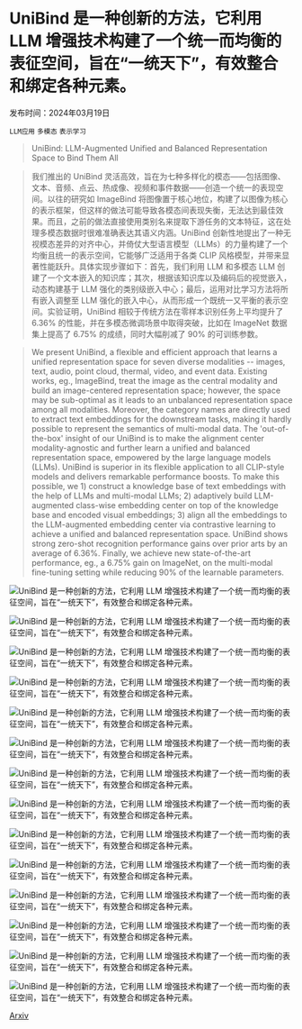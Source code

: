 # UniBind 是一种创新的方法，它利用 LLM 增强技术构建了一个统一而均衡的表征空间，旨在“一统天下”，有效整合和绑定各种元素。

发布时间：2024年03月19日

`LLM应用` `多模态` `表示学习`

> UniBind: LLM-Augmented Unified and Balanced Representation Space to Bind Them All

> 我们推出的 UniBind 灵活高效，旨在为七种多样化的模态——包括图像、文本、音频、点云、热成像、视频和事件数据——创造一个统一的表现空间。以往的研究如 ImageBind 将图像置于核心地位，构建了以图像为核心的表示框架，但这样的做法可能导致各模态间表现失衡，无法达到最佳效果。而且，之前的做法直接使用类别名来提取下游任务的文本特征，这在处理多模态数据时很难准确表达其语义内涵。UniBind 创新性地提出了一种无视模态差异的对齐中心，并倚仗大型语言模型（LLMs）的力量构建了一个均衡且统一的表示空间，它能够广泛适用于各类 CLIP 风格模型，并带来显著性能跃升。具体实现步骤如下：首先，我们利用 LLM 和多模态 LLM 创建了一个文本嵌入的知识库；其次，根据该知识库以及编码后的视觉嵌入，动态构建基于 LLM 强化的类别级嵌入中心；最后，运用对比学习方法将所有嵌入调整至 LLM 强化的嵌入中心，从而形成一个既统一又平衡的表示空间。实验证明，UniBind 相较于传统方法在零样本识别任务上平均提升了 6.36% 的性能，并在多模态微调场景中取得突破，比如在 ImageNet 数据集上提高了 6.75% 的成绩，同时大幅削减了 90% 的可训练参数。

> We present UniBind, a flexible and efficient approach that learns a unified representation space for seven diverse modalities -- images, text, audio, point cloud, thermal, video, and event data. Existing works, eg., ImageBind, treat the image as the central modality and build an image-centered representation space; however, the space may be sub-optimal as it leads to an unbalanced representation space among all modalities. Moreover, the category names are directly used to extract text embeddings for the downstream tasks, making it hardly possible to represent the semantics of multi-modal data. The 'out-of-the-box' insight of our UniBind is to make the alignment center modality-agnostic and further learn a unified and balanced representation space, empowered by the large language models (LLMs). UniBind is superior in its flexible application to all CLIP-style models and delivers remarkable performance boosts. To make this possible, we 1) construct a knowledge base of text embeddings with the help of LLMs and multi-modal LLMs; 2) adaptively build LLM-augmented class-wise embedding center on top of the knowledge base and encoded visual embeddings; 3) align all the embeddings to the LLM-augmented embedding center via contrastive learning to achieve a unified and balanced representation space. UniBind shows strong zero-shot recognition performance gains over prior arts by an average of 6.36%. Finally, we achieve new state-of-the-art performance, eg., a 6.75% gain on ImageNet, on the multi-modal fine-tuning setting while reducing 90% of the learnable parameters.

![UniBind 是一种创新的方法，它利用 LLM 增强技术构建了一个统一而均衡的表征空间，旨在“一统天下”，有效整合和绑定各种元素。](../../../paper_images/2403.12532/x1.png)

![UniBind 是一种创新的方法，它利用 LLM 增强技术构建了一个统一而均衡的表征空间，旨在“一统天下”，有效整合和绑定各种元素。](../../../paper_images/2403.12532/x2.png)

![UniBind 是一种创新的方法，它利用 LLM 增强技术构建了一个统一而均衡的表征空间，旨在“一统天下”，有效整合和绑定各种元素。](../../../paper_images/2403.12532/x3.png)

![UniBind 是一种创新的方法，它利用 LLM 增强技术构建了一个统一而均衡的表征空间，旨在“一统天下”，有效整合和绑定各种元素。](../../../paper_images/2403.12532/x4.png)

![UniBind 是一种创新的方法，它利用 LLM 增强技术构建了一个统一而均衡的表征空间，旨在“一统天下”，有效整合和绑定各种元素。](../../../paper_images/2403.12532/x5.png)

![UniBind 是一种创新的方法，它利用 LLM 增强技术构建了一个统一而均衡的表征空间，旨在“一统天下”，有效整合和绑定各种元素。](../../../paper_images/2403.12532/x6.png)

![UniBind 是一种创新的方法，它利用 LLM 增强技术构建了一个统一而均衡的表征空间，旨在“一统天下”，有效整合和绑定各种元素。](../../../paper_images/2403.12532/x7.png)

![UniBind 是一种创新的方法，它利用 LLM 增强技术构建了一个统一而均衡的表征空间，旨在“一统天下”，有效整合和绑定各种元素。](../../../paper_images/2403.12532/x8.png)

![UniBind 是一种创新的方法，它利用 LLM 增强技术构建了一个统一而均衡的表征空间，旨在“一统天下”，有效整合和绑定各种元素。](../../../paper_images/2403.12532/x9.png)

![UniBind 是一种创新的方法，它利用 LLM 增强技术构建了一个统一而均衡的表征空间，旨在“一统天下”，有效整合和绑定各种元素。](../../../paper_images/2403.12532/x10.png)

![UniBind 是一种创新的方法，它利用 LLM 增强技术构建了一个统一而均衡的表征空间，旨在“一统天下”，有效整合和绑定各种元素。](../../../paper_images/2403.12532/x11.png)

![UniBind 是一种创新的方法，它利用 LLM 增强技术构建了一个统一而均衡的表征空间，旨在“一统天下”，有效整合和绑定各种元素。](../../../paper_images/2403.12532/x12.png)

![UniBind 是一种创新的方法，它利用 LLM 增强技术构建了一个统一而均衡的表征空间，旨在“一统天下”，有效整合和绑定各种元素。](../../../paper_images/2403.12532/x13.png)

![UniBind 是一种创新的方法，它利用 LLM 增强技术构建了一个统一而均衡的表征空间，旨在“一统天下”，有效整合和绑定各种元素。](../../../paper_images/2403.12532/x14.png)

[Arxiv](https://arxiv.org/abs/2403.12532)